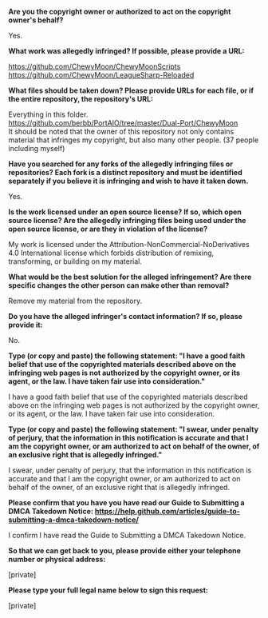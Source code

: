 **Are you the copyright owner or authorized to act on the copyright owner's
behalf?**

Yes.

**What work was allegedly infringed? If possible, please provide a URL:**

https://github.com/ChewyMoon/ChewyMoonScripts  
https://github.com/ChewyMoon/LeagueSharp-Reloaded

**What files should be taken down? Please provide URLs for each file, or if
the entire repository, the repository's URL:**

Everything in this folder.
https://github.com/berbb/PortAIO/tree/master/Dual-Port/ChewyMoon  
It should be noted that the owner of this repository not only contains
material that infringes my copyright, but also many other people. (37
people including myself)

**Have you searched for any forks of the allegedly infringing files or
repositories? Each fork is a distinct repository and must be identified
separately if you believe it is infringing and wish to have it taken down.**

Yes.

**Is the work licensed under an open source license? If so, which open source
license? Are the allegedly infringing files being used under the open
source license, or are they in violation of the license?**

My work is licensed under the Attribution-NonCommercial-NoDerivatives 4.0
International license which forbids distribution of remixing, transforming,
or building on my material.

**What would be the best solution for the alleged infringement? Are there
specific changes the other person can make other than removal?**

Remove my material from the repository.

**Do you have the alleged infringer's contact information? If so, please
provide it:**

No.

**Type (or copy and paste) the following statement: "I have a good faith
belief that use of the copyrighted materials described above on the
infringing web pages is not authorized by the copyright owner, or its
agent, or the law. I have taken fair use into consideration."**

I have a good faith belief that use of the copyrighted materials described
above on the infringing web pages is not authorized by the copyright owner,
or its agent, or the law. I have taken fair use into consideration.

**Type (or copy and paste) the following statement: "I swear, under penalty
of perjury, that the information in this notification is accurate and that
I am the copyright owner, or am authorized to act on behalf of the owner,
of an exclusive right that is allegedly infringed."**

I swear, under penalty of perjury, that the information in this
notification is accurate and that I am the copyright owner, or am
authorized to act on behalf of the owner, of an exclusive right that is
allegedly infringed.

**Please confirm that you have you have read our Guide to Submitting a DMCA
Takedown Notice:
https://help.github.com/articles/guide-to-submitting-a-dmca-takedown-notice/**

I confirm I have read the Guide to Submitting a DMCA Takedown Notice.

**So that we can get back to you, please provide either your telephone number
or physical address:**

[private]

**Please type your full legal name below to sign this request:**

[private]
